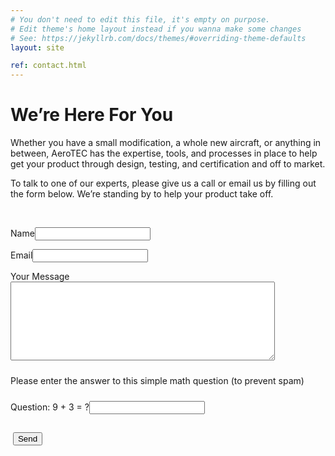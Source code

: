 ```yaml
---
# You don't need to edit this file, it's empty on purpose.
# Edit theme's home layout instead if you wanna make some changes
# See: https://jekyllrb.com/docs/themes/#overriding-theme-defaults
layout: site

ref: contact.html
---
```


# We’re Here For You

Whether you have a small modification, a whole new aircraft, or anything in between, AeroTEC has the expertise, tools, and processes in place to help get your product through design, testing, and certification and off to market.

To talk to one of our experts, please give us a call or email us by filling out the form below. 
We’re standing by to help your product take off.
		  <div class="form_settings">
			<p>&nbsp;</p>
			<p><span>Name</span><input class="contact" type="text" name="your_name" value="" /></p>
			<p><span>Email</span><input class="contact" type="text" name="your_email" value="" /></p>
			<p><span>Your Message</span><textarea class="contact textarea" rows="8" cols="50" name="your_message"></textarea></p>
            <p style="padding: 10px 0 10px 0;">Please enter the answer to this simple math question (to prevent spam)</p>
			<p><span>Question: 9 + 3 = ?</span><input type="text" name="user_answer" class="contact" /><input type="hidden" name="answer" value="4d76fe9775" /></p>
            <p style="padding-top: 15px"><span>&nbsp;</span><input class="submit" type="submit" name="contact_submitted" value="Send" /></p>
          </div><!--close form_settings-->
